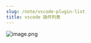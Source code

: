 ```yaml
---
slug: /note/vscode-plugin-list
title: vscode 插件列表
---
```

![image.png](http://images.leyla.top/note/20250430110950.png)
